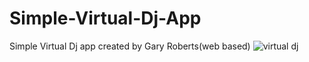 # Simple-Virtual-Dj-App
Simple Virtual Dj app created by Gary Roberts(web based)
![virtual dj](https://user-images.githubusercontent.com/35618554/83169514-bfd4dd00-a0d8-11ea-89fa-505b85ce8d96.JPG)
